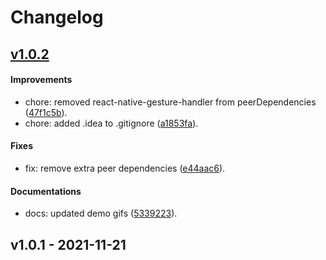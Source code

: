 # Changelog

## [v1.0.2](https://github.com/georstat/react-native-image-gallery/compare/v1.0.1...v1.0.2)

#### Improvements

- chore: removed react-native-gesture-handler from peerDependencies ([47f1c5b](https://github.com/georstat/react-native-image-gallery/commit/47f1c5bedd2b58c6b885f8328434064354a6fc52)).
- chore: added .idea to .gitignore ([a1853fa](https://github.com/georstat/react-native-image-gallery/commit/a1853fa4e1c88b3621bdaf7bb8650191dca2c00a)).

#### Fixes

- fix: remove extra peer dependencies ([e44aac6](https://github.com/georstat/react-native-image-gallery/commit/e44aac60eb75cdf139906b75c3b90c635dca5838)).

#### Documentations

- docs: updated demo gifs ([5339223](https://github.com/georstat/react-native-image-gallery/commit/53392232794b3df23aa2406423ab208e57912a96)).

## v1.0.1 - 2021-11-21
